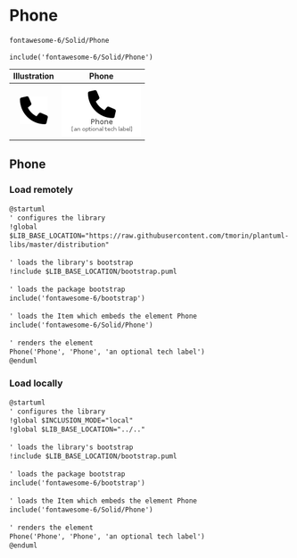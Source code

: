 # Phone


```text
fontawesome-6/Solid/Phone
```

```text
include('fontawesome-6/Solid/Phone')
```



| Illustration | Phone |
| :---: | :---: |
| ![illustration for Illustration](../../fontawesome-6/Solid/Phone.png) | ![illustration for Phone](../../fontawesome-6/Solid/Phone.Local.png) |




## Phone

### Load remotely
```plantuml
@startuml
' configures the library
!global $LIB_BASE_LOCATION="https://raw.githubusercontent.com/tmorin/plantuml-libs/master/distribution"

' loads the library's bootstrap
!include $LIB_BASE_LOCATION/bootstrap.puml

' loads the package bootstrap
include('fontawesome-6/bootstrap')

' loads the Item which embeds the element Phone
include('fontawesome-6/Solid/Phone')

' renders the element
Phone('Phone', 'Phone', 'an optional tech label')
@enduml
```

### Load locally
```plantuml
@startuml
' configures the library
!global $INCLUSION_MODE="local"
!global $LIB_BASE_LOCATION="../.."

' loads the library's bootstrap
!include $LIB_BASE_LOCATION/bootstrap.puml

' loads the package bootstrap
include('fontawesome-6/bootstrap')

' loads the Item which embeds the element Phone
include('fontawesome-6/Solid/Phone')

' renders the element
Phone('Phone', 'Phone', 'an optional tech label')
@enduml
```

